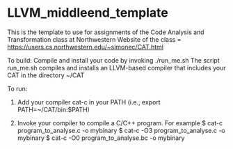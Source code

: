 # LLVM_middleend_template

This is the template to use for assignments of the Code Analysis and Transformation class at Northwestern
  Website of the class = https://users.cs.northwestern.edu/~simonec/CAT.html

To build: 
  Compile and install your code by invoking ./run_me.sh
  The script run_me.sh compiles and installs an LLVM-based compiler that includes your CAT in the directory ~/CAT

To run:
  1) Add your compiler cat-c in your PATH (i.e., export PATH=~/CAT/bin:$PATH)

  2) Invoke your compiler to compile a C/C++ program. For example
    $ cat-c program_to_analyse.c -o mybinary
    $ cat-c -O3 program_to_analyse.c -o mybinary
    $ cat-c -O0 program_to_analyse.bc -o mybinary
